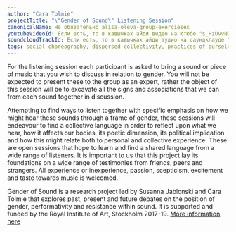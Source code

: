 ```yaml
---
author: "Cara Tolmie"
projectTitle: "\"Gender of Sound\" Listening Session"
canonicalName: Не обязательно alisa-oleva-group-exercieses
youtubeVideoId: Если есть, то в кавычках айди видео на ютюбе "s_HzUvvN1Ns"
soundcloudTrackId: Если есть, то в кавычках айди аудио на саундклауде "353915180"
tags: social choreography, dispersed collectivity, practices of ourselves, 8-BIT DESIRE
---
```

For the listening session each participant is asked to bring a sound or piece of music that you wish to discuss in relation to gender. You will not be expected to present these to the group as an expert, rather the object of this session will be to excavate all the signs and associations that we can from each sound together in discussion.

Attempting to find ways to listen together with specific emphasis on how we might hear these sounds through a frame of gender, these sessions will endeavour to find a collective language in order to reflect upon what we hear, how it affects our bodies, its poetic dimension, its political implication and how this might relate both to personal and collective experience. These are open sessions that hope to learn and find a shared language from a wide range of listeners. It is important to us that this project lay its foundations on a wide range of testimonies from friends, peers and strangers. All experience or inexperience, passion, scepticism, excitement and taste towards music is welcomed.

Gender of Sound is a research project led by Susanna Jablonski and Cara Tolmie that explores past, present and future debates on the position of gender, performativity and resistance within sound. It is supported and funded by the Royal Institute of Art, Stockholm 2017-19. [More information here][1]

[1]: https://www.kkh.se/en/research/artistic-development-projects/the-gender-of-sound/
